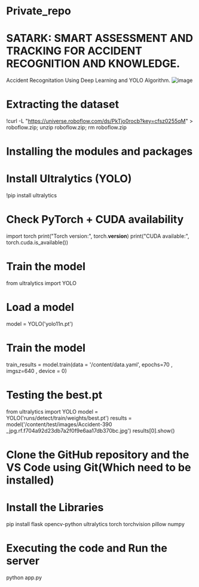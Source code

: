 # Private_repo
# SATARK: SMART ASSESSMENT AND TRACKING FOR ACCIDENT RECOGNITION AND KNOWLEDGE.
Accident Recognitation Using Deep Learning and YOLO Algorithm.
![image](https://github.com/user-attachments/assets/1e8b142a-8b4c-4a71-b3f0-4439181fa61e)

# Extracting the dataset
!curl -L "https://universe.roboflow.com/ds/PkTjo0rocb?key=cfsz0255qM" > roboflow.zip; unzip roboflow.zip; rm roboflow.zip
# Installing the modules and packages
# Install Ultralytics (YOLO)
!pip install ultralytics
# Check PyTorch + CUDA availability
import torch
print("Torch version:", torch.__version__)
print("CUDA available:", torch.cuda.is_available())
# Train the model
from ultralytics import YOLO
# Load a model
model = YOLO('yolo11n.pt')
# Train the model
train_results = model.train(data = '/content/data.yaml', epochs=70 , 
imgsz=640 , device = 0)
# Testing the best.pt
from ultralytics import YOLO
model = YOLO('runs/detect/train/weights/best.pt')
results = model('/content/test/images/Accident-390
_jpg.rf.f704a92d23db7a2f0f9e6aa17db370bc.jpg')
results[0].show()
# Clone the GitHub repository and the VS Code using Git(Which need to be installed)
# Install the Libraries
pip install flask opencv-python ultralytics torch torchvision pillow numpy
# Executing the code and Run the server
python app.py
